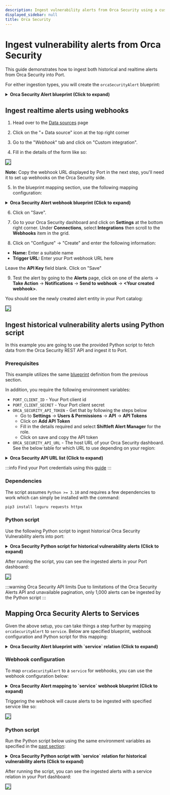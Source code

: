 ```yaml
---
description: Ingest vulnerability alerts from Orca Security using a custom webhook integration
displayed_sidebar: null
title: Orca Security
---
```



# Ingest vulnerability alerts from Orca Security
This guide demonstrates how to ingest both historical and realtime alerts from Orca Security into Port.

For either ingestion types, you will create the `orcaSecurityAlert` blueprint:

<details>
<summary><b>Orca Security Alert blueprint (Click to expand)</b></summary>

:::info Host URL

Take note to change the value of `HOST_URL` to the host URL of your Orca Security installation. See the table below for all host values:

| Region               | URL                                 |
|----------------------|-------------------------------------|
| US                   | https://app.orcasecurity.io    |
| Europe               | https://app.eu.orcasecurity.io |
| Australia            | https://app.au.orcasecurity.io |
| India                | https://app.in.orcasecurity.io |
| Israel               | https://app.il.orcasecurity.io |
| Brazil               | https://app.sa.orcasecurity.io |

:::

```json showLineNumbers
{
  "identifier": "orcaSecurityAlert",
  "description": "A representation of an Orca Security Alert",
  "title": "Orca Security Alert",
  "icon": "Alert",
  "schema": {
    "properties": {
      "description": {
        "type": "string",
        "title": "Description",
        "description": "Description of alert"
      },
      "source": {
        "type": "string",
        "title": "Source",
        "description": "The source of the alert"
      },
      "status": {
        "type": "string",
        "title": "Status",
        "description": "Current status of the vulnerability on assets"
      },
      "recommendation": {
        "type": "string",
        "title": "Recommendation",
        "description": "Steps to take to resolve the issue"
      },
      "severity": {
        "type": "string",
        "title": "Severity",
        "description": "Severity of vulnerability on assets"
      },
      "riskLevel": {
        "type": "string",
        "title": "Risk Level",
        "description": "Level of risk exposed to by vulnerability",
        "enum": [
          "critical",
          "high",
          "medium",
          "low",
          "informational"
        ],
        "enumColors": {
          "critical": "red",
          "high": "orange",
          "medium": "yellow",
          "low": "darkGray",
          "informational": "lightGray"
        }
      },
      "category": {
        "type": "string",
        "title": "Category",
        "description": "Category of alert"
      },
      "alertLabels": {
        "type": "array",
        "title": "Alert Labels"
      },
      "createdAt": {
        "type": "string",
        "title": "Created At",
        "description": "When the alert first appeared",
        "format": "date-time"
      },
      "lastUpdated": {
        "type": "string",
        "title": "Last Updated",
        "description": "When the alert was last updated",
        "format": "date-time"
      },
      "lastSeen": {
        "type": "string",
        "title": "Last Seen",
        "description": "When the alert was last seen",
        "format": "date-time"
      },
      "assetName": {
        "type": "string",
        "title": "Asset Name",
        "description": "Name of the asset affected by the alert"
      },
      "repository": {
        "type": "string",
        "title": "Repository"
      }
    },
    "required": []
  },
  "mirrorProperties": {},
  "calculationProperties": {
    "url": {
      "title": "Alert URL",
      "icon": "Link",
      "calculation": "\"<HOST_URL>/alerts/\" + .identifier",
      "type": "string",
      "format": "url"
    }
  },
  "aggregationProperties": {},
  "relations": {}
}
```

</details>

## Ingest realtime alerts using webhooks

1. Head over to the [Data sources](https://app.getport.io/settings/data-sources) page

2. Click on the "+ Data source" icon at the top right corner

3. Go to the "_Webhook_" tab and click on "Custom integration".

4. Fill in the details of the form like so:

<img src='/img/guides/createOrcaSecurityVulnerabilityAlertWebhook.png' border='1px' />


**Note:** Copy the webhook URL displayed by Port in the next step, you'll need it to set up webhooks on the Orca Security side.

5. In the blueprint mapping section, use the following mapping configuration:

<details>
<summary><b> Orca Security Alert webhook blueprint (Click to expand)</b></summary>

```json showLineNumbers

[
  {
    "blueprint": "orcaSecurityAlert",
    "filter": "true",
    "entity": {
      "identifier": ".body.state.alert_id",
      "title": ".body.state.alert_id + '-' + .body.type_string",
      "properties": {
        "description": ".body.description",
        "assetName": ".body.asset_name",
        "source": ".body.source",
        "status": ".body.state.status",
        "recommendation": ".body.recommendation",
        "severity": ".body.state.severity",
        "riskLevel": ".body.state.risk_level | tostring",
        "category": ".body.category | tostring",
        "alertLabels": ".body.alert_labels",
        "createdAt": ".body.state.created_at",
        "lastUpdated": ".body.state.last_updated",
        "lastSeen": ".body.state.last_seen",
        "repository": ".body.asset_name | split(\"/\") | .[1] // .[0]"
      }
    }
  }
]

```

</details>

6. Click on "Save".

7. Go to your Orca Security dashboard and click on **Settings** at the bottom right corner. Under **Connections**, select **Integrations** then scroll to the **Webhooks** item in the grid.

8. Click on "Configure" -> "Create" and enter the following information:
  - **Name:** Enter a suitable name
  - **Trigger URL:** Enter your Port webhook URL here

Leave the **API Key** field blank. Click on "Save"

9. Test the alert by going to the **Alerts** page, click on one of the alerts -> **Take Action** -> **Notifications** -> **Send to webhook** -> **\<Your created webhook\>**.

You should see the newly created alert entity in your Port catalog:

<img src='/img/guides/orcaSecurityVulnerabilityAlertsCatalog.png' border='1px' />


## Ingest historical vulnerability alerts using Python script
In this example you are going to use the provided Python script to fetch data from the Orca Security REST API and ingest it to Port.

### Prerequisites

This example utilizes the same [blueprint](#ingest-historical-and-realtime-vulnerability-alers-in-orca-security) definition from the previous section.

In addition, you require the following environment variables:

- `PORT_CLIENT_ID` - Your Port client id
- `PORT_CLIENT_SECRET` - Your Port client secret
- `ORCA_SECURITY_API_TOKEN` - Get that by following the steps below
  - Go to **Settings** -> **Users & Permissions** -> **API** -> **API Tokens**
  - Click on **Add API Token**
  - Fill in the details required and select **Shiftleft Alert Manager** for the role.
  - Click on save and copy the API token
- `ORCA_SECURITY_API_URL` - The host URL of your Orca Security dashboard. See the below table for which URL to use depending on your region:

<details>
<summary><b>Orca Security API URL list (Click to expand)</b></summary>


| Region               | URL                                 |
|----------------------|-------------------------------------|
| US                   | https://api.orcasecurity.io/api/    |
| Europe               | https://app.eu.orcasecurity.io/api/ |
| Australia            | https://app.au.orcasecurity.io/api/ |
| India                | https://app.in.orcasecurity.io/api/ |
| Israel               | https://api.il.orcasecurity.io/api/ |
| Brazil               | https://api.sa.orcasecurity.io/api/ |


</details>


:::info
Find your Port credentials using this [guide](https://docs.getport.io/build-your-software-catalog/custom-integration/api/#find-your-port-credentials)
:::

### Dependencies
The script assumes `Python >= 3.10` and requires a few dependencies to work which can simply be installed with the command:

```bash
pip3 install loguru requests httpx
```

### Python script
Use the following Python script to ingest historical Orca Security Vulnerability alerts into port:

<details>
<summary><b>Orca Security Python script for historical vulnerability alerts (Click to expand)</b></summary>

```python showLineNumbers
import asyncio
import os
from typing import Any, Generator

import httpx
import requests
from loguru import logger

ALERT_BLUEPRINT = "orcaSecurityAlert"

PORT_API_URL = "https://api.getport.io/v1"
PORT_CLIENT_SECRET = os.getenv("PORT_CLIENT_SECRET")
PORT_CLIENT_ID = os.getenv("PORT_CLIENT_ID")
ORCA_SECURITY_API_TOKEN = os.getenv("ORCA_SECURITY_API_TOKEN")
ORCA_SECURITY_API_URL = os.getenv("ORCA_SECURITY_API_URL")


## Get Port Access Token
credentials = {"clientId": PORT_CLIENT_ID, "clientSecret": PORT_CLIENT_SECRET}

token_response = requests.post(f"{PORT_API_URL}/auth/access_token", json=credentials)
token_response.raise_for_status()
access_token = token_response.json()["accessToken"]

# You can now use the value in access_token when making further requests
headers = {"Authorization": f"Bearer {access_token}"}

print(headers)


async def add_entity_to_port(
    client: httpx.AsyncClient, blueprint_id: str, entity_object: dict[str, Any]
):
    """A function to create the passed entity in Port

    Params
    --------------
    client: httpx.AsyncClient
        The httpx client object

    blueprint_id: str
        The blueprint id to create the entity in Port

    entity_object: dict
        The entity to add in your Port catalog

    Returns
    --------------
    None
    """
    logger.info(f"Adding entity to Port: {entity_object}")
    response = await client.post(
        (
            f"{PORT_API_URL}/blueprints/"
            f"{blueprint_id}/entities?upsert=true&merge=true&create_missing_related_entities=true"
        ),
        json=entity_object,
        headers=headers,
    )
    if response.is_error:
        logger.info(f"Ingesting {blueprint_id} entity to port failed, skipping...")
        return
    logger.info(f"Added entity to Port: {entity_object}")


def turn_sequence_to_chunks(
    sequence: list[str], chunk_size: int
) -> Generator[list[str], None, None]:
    if chunk_size >= len(sequence):
        yield sequence
        return
    start, end = 0, chunk_size

    while start <= len(sequence) and sequence[start:end]:
        yield sequence[start:end]
        start += chunk_size
        end += chunk_size

    return


async def ingest_alert_as_entity(
    client: httpx.AsyncClient, alert: dict[str, Any]
) -> dict[str, Any]:
    logger.info(f"create alert entity: {alert['state']['alert_id']}")
    data = {
        "identifier": alert["state"]["alert_id"],
        "title": alert["state"]["alert_id"] + "-" + alert["type_string"],
        "properties": {
            "description": alert["description"],
            "assetName": alert["asset_name"],
            "source": alert["source"],
            "status": alert["state"]["status"],
            "recommendation": alert["recommendation"],
            "severity": alert["state"]["severity"],
            "riskLevel": alert["state"]["risk_level"],
            "category": alert["category"],
            "alertLabels": alert["alert_labels"],
            "createdAt": alert["state"]["created_at"],
            "lastUpdated": alert["state"]["last_updated"],
            "lastSeen": alert["state"]["last_seen"],
            "repository": alert["asset_name"].split("/")[-1]
        }
    }

    await add_entity_to_port(client, ALERT_BLUEPRINT, data)


async def retrieve_alerts(client: httpx.AsyncClient):
    authorization_header = {"Authorization": f"Token {ORCA_SECURITY_API_TOKEN}"}

    response = await client.get(
        f"{ORCA_SECURITY_API_URL}alerts", headers=authorization_header
    )

    if response.is_error:
        logger.error(
            "Something went wrong while trying to"
            " retrieve alerts from Orca Security servers"
        )
        logger.error(response.json())

    return response.json()["data"]


async def main():
    logger.info("Starting Port integration")
    async with httpx.AsyncClient(timeout=httpx.Timeout(20)) as client:
        fetched_alerts = await retrieve_alerts(client)

        grouped_alerts = turn_sequence_to_chunks(fetched_alerts, 10)

        for alerts in grouped_alerts:
            await asyncio.gather(
                *[ingest_alert_as_entity(client, alert) for alert in alerts]
            )
    logger.info("Finished Port integration")


if __name__ == "__main__":
    asyncio.run(main())

```

</details>


After running the script, you can see the ingested alerts in your Port dashboard:

<img src='/img/guides/orcaAlertsIngested.png' border='1px' />


:::warning Orca Security API limits
Due to limitations of the Orca Security Alerts API and unavailable pagination, only 1,000 alerts can be ingested by the Python script
:::

## Mapping Orca Security Alerts to Services
Given the above setup, you can take things a step further by mapping `orcaSecurityAlert` to `service`. Below are specified blueprint, webhook configuration and Python script for this mapping:


<details>
<summary><b>Orca Security Alert blueprint with `service` relation (Click to expand)</b></summary>

:::info Host URL

Take note to change the value of `HOST_URL` to the host URL of your Orca Security installation. See the table below for all host values:

| Region               | URL                                 |
|----------------------|-------------------------------------|
| US                   | https://app.orcasecurity.io    |
| Europe               | https://app.eu.orcasecurity.io |
| Australia            | https://app.au.orcasecurity.io |
| India                | https://app.in.orcasecurity.io |
| Israel               | https://app.il.orcasecurity.io |
| Brazil               | https://app.sa.orcasecurity.io |

:::

```json showLineNumbers
{
  "identifier": "orcaSecurityAlert",
  "description": "A representation of an Orca Security Alert",
  "title": "Orca Security Alert",
  "icon": "Alert",
  "schema": {
    "properties": {
      "description": {
        "type": "string",
        "title": "Description",
        "description": "Description of alert"
      },
      "source": {
        "type": "string",
        "title": "Source",
        "description": "The source of the alert"
      },
      "status": {
        "type": "string",
        "title": "Status",
        "description": "Current status of the vulnerability on assets"
      },
      "recommendation": {
        "type": "string",
        "title": "Recommendation",
        "description": "Steps to take to resolve the issue"
      },
      "severity": {
        "type": "string",
        "title": "Severity",
        "description": "Severity of vulnerability on assets"
      },
      "riskLevel": {
        "type": "string",
        "title": "Risk Level",
        "description": "Level of risk exposed to by vulnerability",
        "enum": [
          "critical",
          "high",
          "medium",
          "low",
          "informational"
        ],
        "enumColors": {
          "critical": "red",
          "high": "orange",
          "medium": "yellow",
          "low": "darkGray",
          "informational": "lightGray"
        }
      },
      "category": {
        "type": "string",
        "title": "Category",
        "description": "Category of alert"
      },
      "alertLabels": {
        "type": "array",
        "title": "Alert Labels"
      },
      "createdAt": {
        "type": "string",
        "title": "Created At",
        "description": "When the alert first appeared",
        "format": "date-time"
      },
      "lastUpdated": {
        "type": "string",
        "title": "Last Updated",
        "description": "When the alert was last updated",
        "format": "date-time"
      },
      "lastSeen": {
        "type": "string",
        "title": "Last Seen",
        "description": "When the alert was last seen",
        "format": "date-time"
      },
      "assetName": {
        "type": "string",
        "title": "Asset Name",
        "description": "Name of the asset affected by the alert"
      },
      "repository": {
        "type": "string",
        "title": "Repository"
      }
    },
    "required": []
  },
  "mirrorProperties": {},
  "calculationProperties": {
    "url": {
      "title": "Alert URL",
      "icon": "Link",
      "calculation": "\"<HOST_URL>/alerts/\" + .identifier",
      "type": "string",
      "format": "url"
    }
  },
  "aggregationProperties": {},
  "relations": {
    "service": {
      "title": "Service",
      "target": "service",
      "required": false,
      "many": false
    }
  }
}
```

</details>


### Webhook configuration
To map `orcaSecurityAlert` to a `service` for webhooks, you can use the webhook configuration below:

<details>
<summary><b> Orca Security Alert mapping to `service` webhook blueprint (Click to expand)</b></summary>

```json showLineNumbers

[
  {
    "blueprint": "orcaSecurityAlert",
    "filter": "true",
    "entity": {
      "identifier": ".body.state.alert_id",
      "title": ".body.state.alert_id + '-' + .body.type_string",
      "properties": {
        "description": ".body.description",
        "assetName": ".body.asset_name",
        "source": ".body.source",
        "status": ".body.state.status",
        "recommendation": ".body.recommendation",
        "severity": ".body.state.severity",
        "riskLevel": ".body.state.risk_level | tostring",
        "category": ".body.category | tostring",
        "alertLabels": ".body.alert_labels",
        "createdAt": ".body.state.created_at",
        "lastUpdated": ".body.state.last_updated",
        "lastSeen": ".body.state.last_seen",
        "repository": ".body.asset_name | split(\"/\") | .[1] // .[0]"
      },
      "relations": {
        "service": ".body.asset_name | split(\"/\") | .[1] // .[0]"
      }
    }
  }
]

```

</details>

Triggering the webhook will cause alerts to be ingested with specified service like so:

<img src='/img/guides/orcaSecurityVulnerabilityAlertsCatalogService.png' border='1px' />

### Python script
Run the Python script below using the same environment variables as specified in the [past section](#prerequisites):

<details>
<summary><b>Orca Security Python script with `service` relation for historical vulnerability alerts (Click to expand)</b></summary>

```python showLineNumbers
import asyncio
import os
from typing import Any, Generator

import httpx
import requests
from loguru import logger

ALERT_BLUEPRINT = "orcaSecurityAlert"

PORT_API_URL = "https://api.getport.io/v1"
PORT_CLIENT_SECRET = os.getenv("PORT_CLIENT_SECRET")
PORT_CLIENT_ID = os.getenv("PORT_CLIENT_ID")
ORCA_SECURITY_API_TOKEN = os.getenv("ORCA_SECURITY_API_TOKEN")
ORCA_SECURITY_API_URL = os.getenv("ORCA_SECURITY_API_URL")


## Get Port Access Token
credentials = {"clientId": PORT_CLIENT_ID, "clientSecret": PORT_CLIENT_SECRET}

token_response = requests.post(f"{PORT_API_URL}/auth/access_token", json=credentials)
token_response.raise_for_status()
access_token = token_response.json()["accessToken"]

# You can now use the value in access_token when making further requests
headers = {"Authorization": f"Bearer {access_token}"}

print(headers)


async def add_entity_to_port(
    client: httpx.AsyncClient, blueprint_id: str, entity_object: dict[str, Any]
):
    """A function to create the passed entity in Port

    Params
    --------------
    client: httpx.AsyncClient
        The httpx client object

    blueprint_id: str
        The blueprint id to create the entity in Port

    entity_object: dict
        The entity to add in your Port catalog

    Returns
    --------------
    None
    """
    logger.info(f"Adding entity to Port: {entity_object}")
    response = await client.post(
        (
            f"{PORT_API_URL}/blueprints/"
            f"{blueprint_id}/entities?upsert=true&merge=true&create_missing_related_entities=true"
        ),
        json=entity_object,
        headers=headers,
    )
    if response.is_error:
        logger.info(f"Ingesting {blueprint_id} entity to port failed, skipping...")
        return
    logger.info(f"Added entity to Port: {entity_object}")


def turn_sequence_to_chunks(
    sequence: list[str], chunk_size: int
) -> Generator[list[str], None, None]:
    if chunk_size >= len(sequence):
        yield sequence
        return
    start, end = 0, chunk_size

    while start <= len(sequence) and sequence[start:end]:
        yield sequence[start:end]
        start += chunk_size
        end += chunk_size

    return


async def ingest_alert_as_entity(
    client: httpx.AsyncClient, alert: dict[str, Any]
) -> dict[str, Any]:
    logger.info(f"create alert entity: {alert['state']['alert_id']}")
    data = {
        "identifier": alert["state"]["alert_id"],
        "title": alert["state"]["alert_id"] + "-" + alert["type_string"],
        "properties": {
            "description": alert["description"],
            "assetName": alert["asset_name"],
            "source": alert["source"],
            "status": alert["state"]["status"],
            "recommendation": alert["recommendation"],
            "severity": alert["state"]["severity"],
            "riskLevel": alert["state"]["risk_level"],
            "category": alert["category"],
            "alertLabels": alert["alert_labels"],
            "createdAt": alert["state"]["created_at"],
            "lastUpdated": alert["state"]["last_updated"],
            "lastSeen": alert["state"]["last_seen"],
            "repository": alert["asset_name"].split("/")[-1]
        },
        "relations": {
            "service": alert["asset_name"].split("/")[-1]
        }
    }

    await add_entity_to_port(client, ALERT_BLUEPRINT, data)


async def retrieve_alerts(client: httpx.AsyncClient):
    authorization_header = {"Authorization": f"Token {ORCA_SECURITY_API_TOKEN}"}

    response = await client.get(
        f"{ORCA_SECURITY_API_URL}alerts", headers=authorization_header
    )

    if response.is_error:
        logger.error(
            "Something went wrong while trying to"
            " retrieve alerts from Orca Security servers"
        )
        logger.error(response.json())

    return response.json()["data"]


async def main():
    logger.info("Starting Port integration")
    async with httpx.AsyncClient(timeout=httpx.Timeout(20)) as client:
        fetched_alerts = await retrieve_alerts(client)

        grouped_alerts = turn_sequence_to_chunks(fetched_alerts, 10)

        for alerts in grouped_alerts:
            await asyncio.gather(
                *[ingest_alert_as_entity(client, alert) for alert in alerts]
            )
    logger.info("Finished Port integration")


if __name__ == "__main__":
    asyncio.run(main())

```

</details>

After running the script, you can see the ingested alerts with a service relation in your Port dashboard:

<img src='/img/guides/orcaAlertsIngestedService.png' border='1px' />
